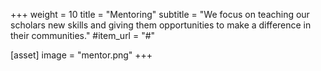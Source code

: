 +++
weight = 10
title = "Mentoring"
subtitle = "We focus on teaching our scholars new skills and giving them opportunities to make a difference in their communities."
#item_url = "#"

[asset]
  image = "mentor.png"
+++
